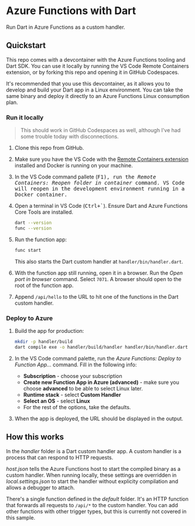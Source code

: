 # Azure Functions with Dart

Run Dart in Azure Functions as a custom handler.

## Quickstart

This repo comes with a devcontainer with the Azure Functions tooling and Dart SDK. You can use it locally by running the VS Code Remote Containers extension, or by forking this repo and opening it in GitHub Codespaces.

It's recommended that you use this devcontainer, as it allows you to develop and build your Dart app in a Linux environment. You can take the same binary and deploy it directly to an Azure Functions Linux consumption plan.

### Run it locally

> This should work in GitHub Codespaces as well, although I've had some trouble today with disconnections.

1. Clone this repo from GitHub.

1. Make sure you have the VS Code with the [Remote Containers extension](https://marketplace.visualstudio.com/items?itemName=ms-vscode-remote.remote-containers) installed and Docker is running on your machine.

1. In the VS Code command pallete (<kbd>F1<kbd>), run the *Remote Containers: Reopen folder in container* command. VS Code will reopen in the development environment running in a Docker container.

1. Open a terminal in VS Code (<kbd>Ctrl+`</kbd>). Ensure Dart and Azure Functions Core Tools are installed. 

    ```bash
    dart --version
    func --version
    ```

1. Run the function app:

    ```bash
    func start
    ```

    This also starts the Dart custom handler at `handler/bin/handler.dart`.

1. With the function app still running, open it in a browser. Run the *Open port in browser* command. Select `7071`. A browser should open to the root of the function app.

1. Append `/api/hello` to the URL to hit one of the functions in the Dart custom handler.

### Deploy to Azure

1. Build the app for production:

    ```bash
    mkdir -p handler/build
    dart compile exe -o handler/build/handler handler/bin/handler.dart
    ```

1. In the VS Code command palette, run the *Azure Functions: Deploy to Function App...* command. Fill in the following info:

    - **Subscription** - choose your subscription
    - **Create new Function App in Azure (advanced)** - make sure you choose **advanced** to be able to select Linux later.
    - **Runtime stack** - select **Custom Handler**
    - **Select an OS** - select **Linux**
    - For the rest of the options, take the defaults.

1. When the app is deployed, the URL should be displayed in the output.

## How this works

In the *handler* folder is a Dart custom handler app. A custom handler is a process that can respond to HTTP requests.

*host.json* tells the Azure Functions host to start the compiled binary as a custom handler. When running locally, these settings are overridden in *local.settings.json* to start the handler without explicity compilation and allows a debugger to attach.

There's a single function defined in the *default* folder. It's an HTTP function that forwards all requests to `/api/*` to the custom handler. You can add other functions with other trigger types, but this is currently not covered in this sample.

